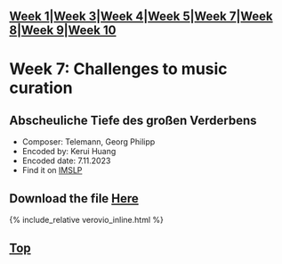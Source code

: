 [Week 1](Week1.md)|[Week 3](Week3.md)|[Week 4](Week4.md)|[Week 5](Week5.md)|[Week 7](Week7.md)|[Week 8](Week8.md)|[Week 9](Week9.md)|[Week 10](Week10.md)
---
# Week 7: Challenges to music curation
## Abscheuliche Tiefe des großen Verderbens
- Composer: Telemann, Georg Philipp
- Encoded by: Kerui Huang
- Encoded date: 7.11.2023
- Find it on [IMSLP](https://imslp.org/wiki/Abscheuliche_Tiefe_des_großen_Verderbens%2C_TWV_1:1_(Telemann%2C_Georg_Philipp))
## Download the file [Here](data/Week7.mei)
{% include_relative verovio_inline.html %}

## <a href="#top" id="myBtn" title="Go to top">Top</a>
